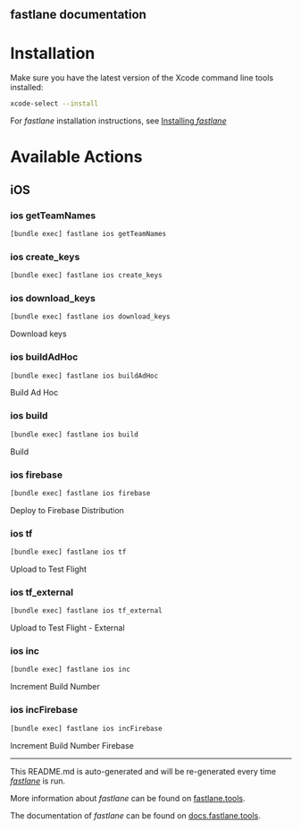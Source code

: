 fastlane documentation
----

# Installation

Make sure you have the latest version of the Xcode command line tools installed:

```sh
xcode-select --install
```

For _fastlane_ installation instructions, see [Installing _fastlane_](https://docs.fastlane.tools/#installing-fastlane)

# Available Actions

## iOS

### ios getTeamNames

```sh
[bundle exec] fastlane ios getTeamNames
```



### ios create_keys

```sh
[bundle exec] fastlane ios create_keys
```



### ios download_keys

```sh
[bundle exec] fastlane ios download_keys
```

Download keys

### ios buildAdHoc

```sh
[bundle exec] fastlane ios buildAdHoc
```

Build Ad Hoc

### ios build

```sh
[bundle exec] fastlane ios build
```

Build

### ios firebase

```sh
[bundle exec] fastlane ios firebase
```

Deploy to Firebase Distribution

### ios tf

```sh
[bundle exec] fastlane ios tf
```

Upload to Test Flight

### ios tf_external

```sh
[bundle exec] fastlane ios tf_external
```

Upload to Test Flight - External

### ios inc

```sh
[bundle exec] fastlane ios inc
```

Increment Build Number

### ios incFirebase

```sh
[bundle exec] fastlane ios incFirebase
```

Increment Build Number Firebase

----

This README.md is auto-generated and will be re-generated every time [_fastlane_](https://fastlane.tools) is run.

More information about _fastlane_ can be found on [fastlane.tools](https://fastlane.tools).

The documentation of _fastlane_ can be found on [docs.fastlane.tools](https://docs.fastlane.tools).
